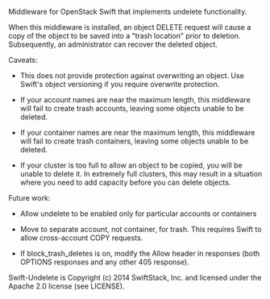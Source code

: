 Middleware for OpenStack Swift that implements undelete functionality.

When this middleware is installed, an object DELETE request will cause a copy
of the object to be saved into a "trash location" prior to deletion.
Subsequently, an administrator can recover the deleted object.

Caveats:

 * This does not provide protection against overwriting an object. Use Swift's
   object versioning if you require overwrite protection.

 * If your account names are near the maximum length, this middleware will
   fail to create trash accounts, leaving some objects unable to be deleted.

 * If your container names are near the maximum length, this middleware will
   fail to create trash containers, leaving some objects unable to be deleted.

 * If your cluster is too full to allow an object to be copied, you will be
   unable to delete it. In extremely full clusters, this may result in a
   situation where you need to add capacity before you can delete objects.

Future work:

 * Allow undelete to be enabled only for particular accounts or containers

 * Move to separate account, not container, for trash. This requires Swift to
   allow cross-account COPY requests.

 * If block_trash_deletes is on, modify the Allow header in responses (both
   OPTIONS responses and any other 405 response).

Swift-Undelete is Copyright (c) 2014 SwiftStack, Inc. and licensed under the
Apache 2.0 license (see LICENSE).
